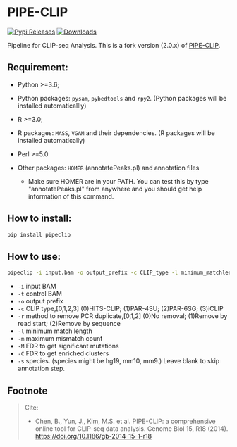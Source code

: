 # PIPE-CLIP

[![Pypi Releases](https://img.shields.io/pypi/v/pipeclip.svg)](https://pypi.python.org/pypi/pipeclip)
[![Downloads](https://pepy.tech/badge/pipeclip)](https://pepy.tech/project/pipeclip)

Pipeline for CLIP-seq Analysis.
This is a fork version (2.0.x) of [PIPE-CLIP](https://github.com/QBRC/PIPE-CLIP).

## Requirement:

- Python >=3.6;
- Python packages: `pysam`, `pybedtools` and `rpy2`. (Python packages will be installed automaticallly)

- R >=3.0;
- R packages: `MASS`, `VGAM` and their dependencies. (R packages will be installed automatically)

- Perl >=5.0
- Other packages: `HOMER` (annotatePeaks.pl) and annotation files
  - Make sure HOMER are in your PATH. You can test this by type "annotatePeaks.pl" from anywhere and you should get help information of this command.

## How to install:

```bash
pip install pipeclip
```

## How to use:

```bash
pipeclip -i input.bam -o output_prefix -c CLIP_type -l minimum_matchlength -m maximum_mismatchcount -r Remove_PCR_duplicate -M FDR_for_mutations -C FDR_for_clusters -s species
```

- `-i` input BAM
- `-t` control BAM
- `-o` output prefix
- `-c` CLIP type,[0,1,2,3] (0)HITS-CLIP; (1)PAR-4SU; (2)PAR-6SG; (3)iCLIP
- `-r` method to remove PCR duplicate,[0,1,2] (0)No removal; (1)Remove by read start; (2)Remove by sequence
- `-l` minimum match length
- `-m` maximum mismatch count
- `-M` FDR to get significant mutations
- `-C` FDR to get enriched clusters
- `-s` species. (species might be hg19, mm10, mm9.) Leave blank to skip annotation step.

## Footnote

> Cite:
>
> - Chen, B., Yun, J., Kim, M.S. et al. PIPE-CLIP: a comprehensive online tool for CLIP-seq data analysis. Genome Biol 15, R18 (2014). https://doi.org/10.1186/gb-2014-15-1-r18
